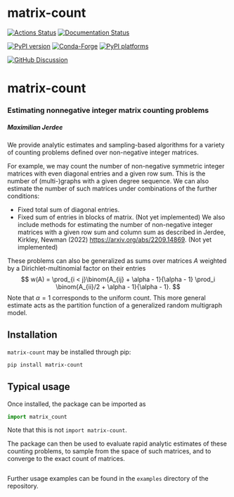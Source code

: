 # matrix-count

[![Actions Status][actions-badge]][actions-link]
[![Documentation Status][rtd-badge]][rtd-link]

[![PyPI version][pypi-version]][pypi-link]
[![Conda-Forge][conda-badge]][conda-link]
[![PyPI platforms][pypi-platforms]][pypi-link]

[![GitHub Discussion][github-discussions-badge]][github-discussions-link]

<!-- SPHINX-START -->

<!-- prettier-ignore-start -->
[actions-badge]:            https://github.com/maxjerdee/matrix-count/workflows/CI/badge.svg
[actions-link]:             https://github.com/maxjerdee/matrix-count/actions
[conda-badge]:              https://img.shields.io/conda/vn/conda-forge/matrix-count
[conda-link]:               https://github.com/conda-forge/matrix-count-feedstock
[github-discussions-badge]: https://img.shields.io/static/v1?label=Discussions&message=Ask&color=blue&logo=github
[github-discussions-link]:  https://github.com/maxjerdee/matrix-count/discussions
[pypi-link]:                https://pypi.org/project/matrix-count/
[pypi-platforms]:           https://img.shields.io/pypi/pyversions/matrix-count
[pypi-version]:             https://img.shields.io/pypi/v/matrix-count
[rtd-badge]:                https://readthedocs.org/projects/matrix-count/badge/?version=latest
[rtd-link]:                 https://matrix-count.readthedocs.io/en/latest/?badge=latest

<!-- prettier-ignore-end -->

# matrix-count

### Estimating nonnegative integer matrix counting problems

##### Maximilian Jerdee

We provide analytic estimates and sampling-based algorithms for a variety of counting problems defined over non-negative integer matrices. 

For example, we may count the number of non-negative symmetric integer matrices with even diagonal entries and a given row sum. This is the number of (multi-)graphs with a given degree sequence. We can also estimate the number of such matrices under combinations of the further conditions:
- Fixed total sum of diagonal entries.
- Fixed sum of entries in blocks of matrix. (Not yet implemented)
We also include methods for estimating the number of non-negative integer matrices with a given row sum and column sum as described in Jerdee, Kirkley, Newman (2022) https://arxiv.org/abs/2209.14869. (Not yet implemented)

These problems can also be generalized as sums over matrices $A$ weighted by a Dirichlet-multinomial factor on their entries 
$$
w(A) = \prod_{i < j}\binom{A_{ij} + \alpha - 1}{\alpha - 1} \prod_i \binom{A_{ii}/2 + \alpha - 1}{\alpha - 1}.
$$
Note that $\alpha = 1$ corresponds to the uniform count. This more general estimate acts as the partition function of a generalized random multigraph model.

## Installation
`matrix-count` may be installed through pip:

```bash
pip install matrix-count
```

## Typical usage
Once installed, the package can be imported as
```python
import matrix_count
```
Note that this is not `import matrix-count`.

The package can then be used to evaluate rapid analytic estimates of these counting problems, to sample from the space of such matrices, and to converge to the exact count of matrices.
```python

```

Further usage examples can be found in the `examples` directory of the repository.
